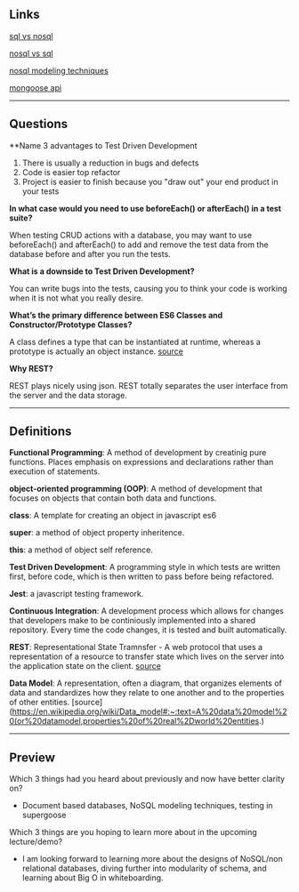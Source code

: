 ## **Links**

[sql vs nosql](https://www.youtube.com/watch?v=ZS_kXvOeQ5Y)

[nosql vs sql](https://www.thegeekstuff.com/2014/01/sql-vs-nosql-db/?utm_source=tuicool)

[nosql modeling techniques](https://highlyscalable.wordpress.com/2012/03/01/nosql-data-modeling-techniques/)

[mongoose api](https://mongoosejs.com/docs/api.html#Model)

---------------------------------


## **Questions**

**Name 3 advantages to Test Driven Development

1. There is usually a reduction in bugs and defects
2. Code is easier top refactor
3. Project is easier to finish because you "draw out" your end product in your tests

**In what case would you need to use beforeEach() or afterEach() in a test suite?**

When testing CRUD actions with a database, you may want to use beforeEach() and afterEach() to add and remove the test data from the database before and after you run the tests.

**What is a downside to Test Driven Development?**

You can write bugs into the tests, causing you to think your code is working when it is not what you really desire.

**What’s the primary difference between ES6 Classes and Constructor/Prototype Classes?**

A class defines a type that can be instantiated at runtime, whereas a prototype is actually an object instance. [source](https://www.toptal.com/javascript/es6-class-chaos-keeps-js-developer-up)

**Why REST?**

REST plays nicely using json. REST totally separates the user interface from the server and the data storage.

-----------------------------------



## **Definitions**

**Functional Programming**: A method of development by creatinig pure functions. Places emphasis on expressions and declarations rather than execution of statements.

**object-oriented programming (OOP)**: A method of development that focuses on objects that contain both data and functions.

**class**: A template for creating an object in javascript es6

**super**: a method of object property inheritence.

**this**: a method of object self reference.

**Test Driven Development**: A programming style in which tests are written first, before code, which is then written to pass before being refactored.

**Jest**: a javascript testing framework.

**Continuous Integration**: A development process which allows for changes that developers make to be continiously implemented into a shared repository. Every time the code changes, it is tested and built automatically.

**REST**: Representational State Tramnsfer - A web protocol that uses a representation of a resource to transfer state which lives on the server into the application state on the client. [source](https://stackoverflow.com/questions/10418105/what-does-representational-state-mean-in-rest)

**Data Model**: A representation, often a diagram, that organizes elements of data and standardizes how they relate to one another and to the properties of other entities. [source](https://en.wikipedia.org/wiki/Data_model#:~:text=A%20data%20model%20(or%20datamodel,properties%20of%20real%2Dworld%20entities.)

------------------------------------



## **Preview**

Which 3 things had you heard about previously and now have better clarity on?

  - Document based databases, NoSQL modeling techniques, testing in supergoose

Which 3 things are you hoping to learn more about in the upcoming lecture/demo?

  - I am looking forward to learning more about the designs of NoSQL/non relational databases, diving further into modularity of schema, and learning about Big O in whiteboarding.